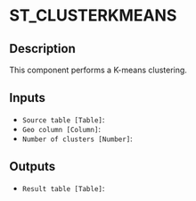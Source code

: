 
# ST_CLUSTERKMEANS
## Description

 This component performs a K-means clustering.
 
## Inputs
* `Source table [Table]`: 
* `Geo column [Column]`: 
* `Number of clusters [Number]`: 

## Outputs
* `Result table [Table]`: 
